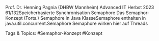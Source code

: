 Prof. Dr. Henning Pagnia (DHBW Mannheim) Advanced IT Herbst 2023 61/132Speicherbasierte Synchronisation Semaphore
Das Semaphor-Konzept (Forts.)
Semaphore in Java
KlasseSemaphore enthalten in java.util.concurrent.Semaphore
Semaphore wirken hier auf Threads

   Tags & Topics:
   #Semaphor-Konzept
   #Konzept